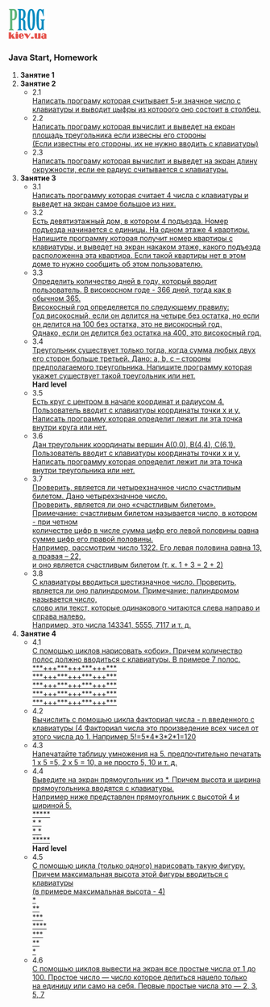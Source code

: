[![Prog.kiev.ua](logo.png)](https://prog.kiev.ua)

<h3>Java Start, Homework</h3>

<ol>
<li><strong>Занятие 1</strong></li>

<li><strong>Занятие 2</strong>
    <ul>
        <li> 2.1<br>
            <a href="/src/A1/prog/kiev/Lesson2/Ex1Lev1.java">
                Написать програму которая считывает 5-и значное число с<br>
                клавиатуры и выводит цыфры из которого оно состоит в столбец.<br>
            </a>
        </li>
        <li> 2.2<br>
            <a href="/src/A1/prog/kiev/Lesson2/Ex2Lev1.java">
                Написать програму которая вычислит и выведет на екран площадь треугольника если извесны его стороны<br>
                (Если известны его стороны, их не нужно вводить с клавиатуры)<br>
            </a>
        </li>
        <li> 2.3<br>
            <a href="/src/A1/prog/kiev/Lesson2/Ex2Lev1.java">
                Написать програму которая вычислит и выведет на экран длину окружности, если ее радиус считывается с клавиатуры.<br>
            </a>
        </li>
    </ul>
</li>
<li><strong>Занятие 3</strong>
    <ul>
        <li> 3.1<br>
            <a href="/src/A1/prog/kiev/Lesson3/Ex1Lev1.java">
                Написать программу которая считает 4 числа c клавиатуры и выведет на экран самое большое из них.<br>
            </a>
        </li>
        <li> 3.2<br>
            <a href="/src/A1/prog/kiev/Lesson3/Ex2Lev1.java">
         Есть девятиэтажный дом, в котором 4 подъезда. Номер подъезда начинается с единицы. На одном этаже 4 квартиры.<br>
         Напишите программу которая получит номер квартиры с клавиатуры, и выведет на экран накаком этаже, какого подъезда<br>
         расположенна эта квартира. Если такой квартиры нет в этом доме то нужно сообщить об этом пользователю.<br>
            </a>
        </li>
        <li> 3.3<br>
            <a href="/src/A1/prog/kiev/Lesson3/Ex3Lev1.java">
         Определить количество дней в году, который вводит пользователь. В високосном годе - 366 дней, тогда как в обычном 365.<br> 
         Високосный год определяется по следующему правилу:<br>
         Год високосный, если он делится на четыре без остатка, но если он  делится на 100 без остатка, это не високосный год. <br>
         Однако, если он делится без остатка на 400, это високосный год.<br>
            </a>
        </li>
        <li> 3.4<br>
            <a href="/src/A1/prog/kiev/Lesson3/Ex4Lev1.java">
         Треугольник существует только тогда, когда сумма любых двух его сторон больше третьей. Дано: a, b, c – стороны <br>
         предполагаемого треугольника. Напишите программу которая укажет существует такой треугольник или нет.<br>
            </a>
        </li>
        <strong>Hard level</strong>
            <li> 3.5<br>
            <a href="/src/A1/prog/kiev/Lesson3/Ex5Lev2.java">
         Есть круг с центром в начале координат и радиусом 4. Пользователь вводит с клавиатуры координаты точки x и y. 
         Написать программу которая определит лежит ли эта точка внутри круга или нет.<br>
            </a>
        </li>
        <li> 3.6<br>
            <a href="/src/A1/prog/kiev/Lesson3/Ex6Lev2.java">
         Дан треугольник координаты вершин А(0,0), В(4,4), С(6,1). Пользователь вводит с клавиатуры координаты точки x и y. <br>
         Написать программу которая определит лежит ли эта точка внутри треугольника или нет.<br>
            </a>
        </li>
        <li> 3.7<br>
            <a href="/src/A1/prog/kiev/Lesson3/Ex7Lev2.java">
         Проверить, является ли четырехзначное число счастливым билетом. Дано четырехзначное число. <br>
         Проверить, является ли оно «счастливым билетом». Примечание: счастливым билетом называется число, в котором - при четном <br>
         количестве цифр в числе сумма цифр его левой половины равна сумме цифр его правой половины. <br>
         Например, рассмотрим число 1322. Его левая половина равна 13, а правая – 22, <br>
         и оно является счастливым билетом (т. к. 1 + 3 = 2 + 2)<br>
            </a>
        </li>
        <li> 3.8<br>
            <a href="/src/A1/prog/kiev/Lesson3/Ex8Lev2.java">
         С клавиатуры вводиться шестизначное число. Проверить, является ли оно палиндромом. Примечание: палиндромом называется число,<br> 
         слово или текст, которые одинакового читаются слева направо и справа налево.<br>
         Например, это числа 143341, 5555, 7117 и т. д.<br>
            </a>
        </li>
    </ul>
</li>
<li><strong>Занятие 4</strong>
    <ul>
        <li> 4.1<br>
            <a href="/src/A1/prog/kiev/Lesson4/Ex1Lev1.java">
         С помощью циклов нарисовать «обои». Причем количество полос должно вводиться с клавиатуры. В примере 7 полос.<br>
         ***+++***+++***+++***<br>
         ***+++***+++***+++***<br>
         ***+++***+++***+++***<br>
         ***+++***+++***+++***<br>
         ***+++***+++***+++***<br>
            </a>
        </li>
        <li> 4.2<br>
            <a href="/src/A1/prog/kiev/Lesson4/Ex2Lev1.java">
         Вычислить с помощью цикла факториал числа - n введенного с клавиатуры (4<n<16). <br>
         Факториал числа это произведение всех чисел от этого числа до 1. Например 5!=5*4*3*2*1=120<br>
            </a>
        </li>
        <li> 4.3<br>
            <a href="/src/A1/prog/kiev/Lesson4/Ex3Lev1.java">
         Напечатайте таблицу умножения на 5. предпочтительно печатать 1 x 5 =5, 2 x 5 = 10, а не просто 5, 10 и т. д.<br>
            </a>
        </li>
        <li> 4.4<br>
            <a href="/src/A1/prog/kiev/Lesson4/Ex4Lev1.java">
         Выведите на экран прямоугольник из *. Причем высота и ширина прямоугольника вводятся с клавиатуры. <br>
         Например ниже представлен прямоугольник с высотой 4 и шириной 5.<br>
         *****<br>
         *   *<br>
         *   *<br>
         *****<br>
            </a>
        </li>
        <strong>Hard level</strong>
            <li> 4.5<br>
            <a href="/src/A1/prog/kiev/Lesson4/Ex5Lev2.java">
         С помощью цикла (только одного) нарисовать такую фигуру. Причем максимальная высота этой фигуры вводиться с клавиатуры <br>
         (в примере максимальная высота - 4)<br>
         *<br>
         **<br>
         ***<br>
         ****<br>
         ***<br>
         **<br>
         *<br>
            </a>
        </li>
        <li> 4.6<br>
            <a href="/src/A1/prog/kiev/Lesson4/Ex6Lev2.java">
         С помощью циклов вывести на экран все простые числа от 1 до 100. Простое число — число которое делиться нацело только <br>
         на единицу или само на себя. Первые простые числа это — 2, 3, 5, 7<br>
            </a>
        </li>
    </ul>
</li>






